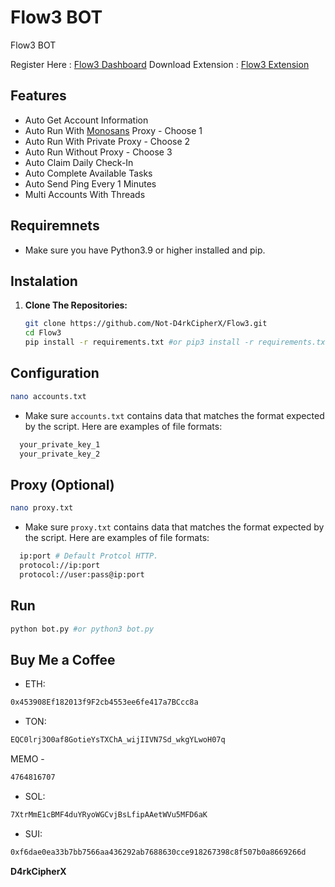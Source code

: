 # Flow3 BOT
Flow3 BOT

Register Here : [Flow3 Dashboard](https://dashboard.flow3.tech?ref=ftfNZBRnE)
Download Extension : [Flow3 Extension](https://chromewebstore.google.com/detail/flow3/lhmminnoafalclkgcbokfcngkocoffcp)

## Features

  - Auto Get Account Information
  - Auto Run With [Monosans](https://raw.githubusercontent.com/monosans/proxy-list/main/proxies/all.txt) Proxy - Choose 1
  - Auto Run With Private Proxy - Choose 2
  - Auto Run Without Proxy - Choose 3
  - Auto Claim Daily Check-In
  - Auto Complete Available Tasks
  - Auto Send Ping Every 1 Minutes
  - Multi Accounts With Threads

## Requiremnets

- Make sure you have Python3.9 or higher installed and pip.

## Instalation

1. **Clone The Repositories:**
   ```bash
   git clone https://github.com/Not-D4rkCipherX/Flow3.git
   cd Flow3
   pip install -r requirements.txt #or pip3 install -r requirements.txt
   ```

## Configuration
```bash
nano accounts.txt
```
 - Make sure `accounts.txt` contains data that matches the format expected by the script. Here are examples of file formats:

  ```bash
    your_private_key_1
    your_private_key_2
  ```

 ## Proxy (Optional)
 ```bash
nano proxy.txt
```
-  Make sure `proxy.txt` contains data that matches the format expected by the script. Here are examples of file formats:
  ```bash
    ip:port # Default Protcol HTTP.
    protocol://ip:port
    protocol://user:pass@ip:port
  ```

## Run

```bash
python bot.py #or python3 bot.py
```

## Buy Me a Coffee

- ETH:
```bash
0x453908Ef182013f9F2cb4553ee6fe417a7BCcc8a
```
- TON:
```bash
EQC0lrj3O0af8GotieYsTXChA_wijIIVN7Sd_wkgYLwoH07q
```
MEMO - 
```bash
4764816707
```
- SOL:
```bash
7XtrMmE1cBMF4duYRyoWGCvjBsLfipAAetWVu5MFD6aK
```
- SUI:
```bash
0xf6dae0ea33b7bb7566aa436292ab7688630cce918267398c8f507b0a8669266d
```
**D4rkCipherX**
